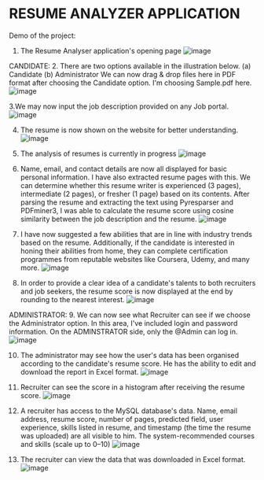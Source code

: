 # RESUME ANALYZER APPLICATION

Demo of the project:
1. The Resume Analyser application's opening page
 ![image](https://github.com/Sushma0204/ResumeAnalyzer/assets/98072240/d693d021-cbfb-4579-a488-318015051c15)

CANDIDATE:
2. There are two options available in the illustration below. 
  (a) Candidate (b) Administrator
  We can now drag & drop files here in PDF format after choosing the Candidate option. I'm choosing Sample.pdf here.
  ![image](https://github.com/Sushma0204/ResumeAnalyzer/assets/98072240/7913b30b-463d-4107-ad06-0ea30623d43b)

3.We may now input the job description provided on any Job portal.
  ![image](https://github.com/Sushma0204/ResumeAnalyzer/assets/98072240/26ef2f48-c6c6-43c1-ae32-76b440639f0b)

4. The resume is now shown on the website for better understanding.
   ![image](https://github.com/Sushma0204/ResumeAnalyzer/assets/98072240/9c8ea64b-28b0-4c65-b283-7e4dce11b1bf)

5. The analysis of resumes is currently in progress
   ![image](https://github.com/Sushma0204/ResumeAnalyzer/assets/98072240/029dcb71-da30-47e3-9d79-81c895af155b)

6. Name, email, and contact details are now all displayed for basic personal information. I have also extracted resume pages with this.
   We can determine whether this resume writer is experienced (3 pages), intermediate (2 pages), or fresher (1 page) based on its contents. 
  After parsing the resume and extracting the text using Pyresparser and PDFminer3, I was able to calculate the resume score using cosine similarity between the job description and the resume.
  ![image](https://github.com/Sushma0204/ResumeAnalyzer/assets/98072240/fabff800-9fca-4250-a108-ddb9537f8469)

7. I have now suggested a few abilities that are in line with industry trends based on the resume. 
  Additionally, if the candidate is interested in honing their abilities from home, they can complete certification programmes from reputable websites like Coursera, Udemy, and many more.
  ![image](https://github.com/Sushma0204/ResumeAnalyzer/assets/98072240/d9264159-7e8a-432c-9712-423a43751b19)

8. In order to provide a clear idea of a candidate's talents to both recruiters and job seekers, the resume score is now displayed at the end by rounding to the nearest interest.
   ![image](https://github.com/Sushma0204/ResumeAnalyzer/assets/98072240/f4c054f3-58a1-4e65-8528-3fe8aa0d155a)


ADMINISTRATOR:
9. We can now see what Recruiter can see if we choose the Administrator option. In this area, I've included login and password information. On the ADMINSTRATOR side, only the @Admin can log in.
  ![image](https://github.com/Sushma0204/ResumeAnalyzer/assets/98072240/e794c353-414a-4f18-8611-e891377b4130)

10. The administrator may see how the user's data has been organised according to the candidate's resume score. He has the ability to edit and download the report in Excel format.
    ![image](https://github.com/Sushma0204/ResumeAnalyzer/assets/98072240/76ba2f7d-15c2-43c7-9f9a-42167d8e16e5)

11. Recruiter can see the score in a histogram after receiving the resume score.
    ![image](https://github.com/Sushma0204/ResumeAnalyzer/assets/98072240/9fa454be-8271-4674-a42c-d6deef0d5f70)

12. A recruiter has access to the MySQL database's data. Name, email address, resume score, number of pages, predicted field, user experience,
    skills listed in resume, and timestamp (the time the resume was uploaded) are all visible to him. The system-recommended courses and skills (scale up to 0–10)
    ![image](https://github.com/Sushma0204/ResumeAnalyzer/assets/98072240/f6a4ad3c-5f11-4dcd-8ea5-0451d1a31564)

13. The recruiter can view the data that was downloaded in Excel format.
    ![image](https://github.com/Sushma0204/ResumeAnalyzer/assets/98072240/50c22ebc-e481-49a9-9afc-bea896d1abdc)














